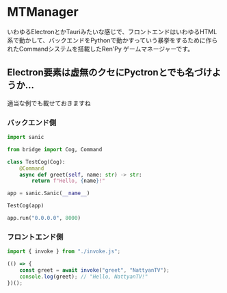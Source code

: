 # MTManager
いわゆるElectronとかTauriみたいな感じで、フロントエンドはいわゆるHTML系で動かして、バックエンドをPythonで動かすっていう暴挙をするために作られたCommandシステムを搭載したRen'Py ゲームマネージャーです。

## Electron要素は虚無のクセにPyctronとでも名づけようか...

適当な例でも載せておきますね

### バックエンド側
```py
import sanic

from bridge import Cog, Command

class TestCog(Cog):
    @Command
    async def greet(self, name: str) -> str:
        return f"Hello, {name}!"

app = sanic.Sanic(__name__)

TestCog(app)

app.run("0.0.0.0", 8000)
```

### フロントエンド側
```js
import { invoke } from "./invoke.js";

(() => {
    const greet = await invoke("greet", "NattyanTV");
    console.log(greet); // "Hello, NattyanTV!"
})();
```
